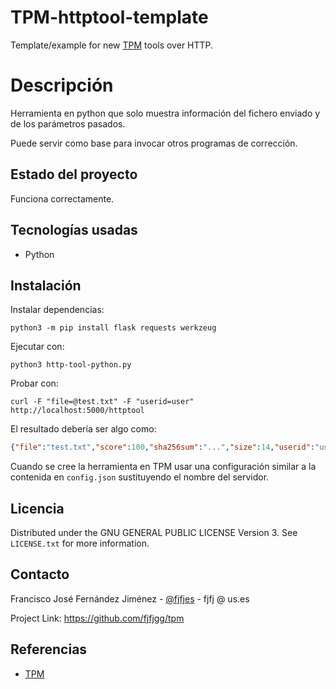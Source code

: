 # TPM-httptool-template

Template/example for new [TPM](https://github.com/fjfjgg/TPM) tools over HTTP.

# Descripción

Herramienta en python que solo muestra información del fichero enviado y de los parámetros pasados.

Puede servir como base para invocar otros programas de corrección. 

## Estado del proyecto

Funciona correctamente.

## Tecnologías usadas

* Python

## Instalación

Instalar dependencias: 

```shell
python3 -m pip install flask requests werkzeug
```

Ejecutar con:

````shell
python3 http-tool-python.py
````

Probar con:

``` shell
curl -F "file=@test.txt" -F "userid=user" http://localhost:5000/httptool
```

El resultado debería ser algo como:

```json
{"file":"test.txt","score":100,"sha256sum":"...","size":14,"userid":"user"}
```

Cuando se cree la herramienta en TPM usar una configuración similar a la contenida en `config.json` sustituyendo el nombre del servidor.

## Licencia

Distributed under the GNU GENERAL PUBLIC LICENSE Version 3. See `LICENSE.txt` for more information.

## Contacto

Francisco José Fernández Jiménez - [@fjfjes](ht) - fjfj @ us.es

Project Link: <https://github.com/fjfjgg/tpm>

## Referencias

- [TPM](https://github.com/fjfjgg/TPM)